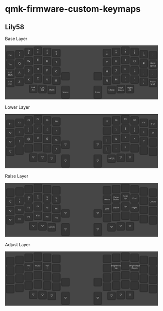 # qmk-firmware-custom-keymaps

## Lily58

Base Layer

![lily58 base layer](keyboards/lily58/keymaps/chromamaster_default/assets/lily58base.png "Lily58 Base layer")

Lower Layer

![lily58 lower layer](keyboards/lily58/keymaps/chromamaster_default/assets/lily58lower.png "Lily58 Lower layer")

Raise Layer

![lily58 raise layer](keyboards/lily58/keymaps/chromamaster_default/assets/lily58raise.png "Lily58 Raise layer")

Adjust Layer

![lily58 asjust layer](keyboards/lily58/keymaps/chromamaster_default/assets/lily58adjust.png "Lily58 Adjust layer")


